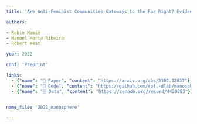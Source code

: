 ```yaml
---
title: 'Are Anti-Feminist Communities Gateways to the Far Right? Evidence from Reddit and YouTube'

authors:

- Robin Mamié
- Manoel Horta Ribeiro
- Robert West

year: 2022

conf: 'Preprint'

links:
  - {"name": "📜 Paper", "content": "https://arxiv.org/abs/2102.12837"}
  - {"name": "🔗️ Code", "content": "https://github.com/epfl-dlab/manosphere_to_altright"}
  - {"name": "🗄️️ Data", "content": "https://zenodo.org/record/4420983"}


name_file: '2021_manosphere'

---
```

